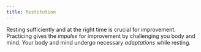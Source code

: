 ```yaml
---
title: Restitution
---
```


Resting sufficiently and at the right time is crucial for improvement. Practicing gives the *impulse* for improvement by challenging you body and mind. Your body and mind undergo necessary *adaptations* while resting.
